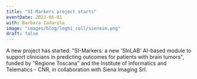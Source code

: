 ```yaml
---
title: "SI-Markers project starts"
eventDate: 2022-06-01
with: Barbara Iadarola
image: "images/blog/loghi_coll/sienaim.png"
draft: false
---
```


A new project has started: "SI-Markers: a new 'SInLAB' AI-based module to support clinicians in predicting outcomes for patients with brain tumors", funded by "Regione Toscana" and the Institute of Informatics and Telematics - CNR, in collaboration with Siena Imaging Srl.